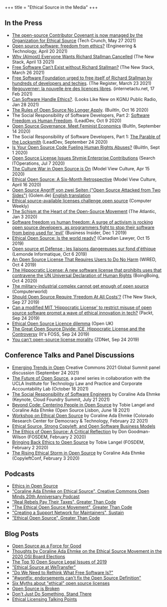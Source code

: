 +++
title = "Ethical Source in the Media"
+++

## In the Press
* [The open-source Contributor Covenant is now managed by the Organization for Ethical Source](https://techcrunch.com/2021/05/27/the-open-source-contributor-covenant-is-now-managed-by-the-organization-for-ethical-source/) (Tech Crunch, May 27 2021)
* [Open source software: freedom from ethics?](https://eandt.theiet.org/content/articles/2021/04/open-source-software-freedom-from-ethics/) (Engineering & Technology, April 20 2021)
* [Why (Almost) Everyone Wants Richard Stallman Cancelled](https://thenewstack.io/why-almost-everyone-wants-richard-stallman-cancelled/) (The New Stack, April 13 2021)
* [Free Software Can’t Exist without Richard Stallman?](https://thenewstack.io/this-week-in-programming-free-software-cant-exist-without-richard-stallman/) (The New Stack, March 26 2021)
* [Free Software Foundation urged to free itself of Richard Stallman by hundreds of developers and techies](https://www.theregister.com/2021/03/23/fsf_stallman_outcry/). (The Register, March 23 2021)
* [Regouverner: la nouvelle ère des licences libres](https://www.internetactu.net/2021/02/17/regouverner-1-2-la-nouvelle-ere-des-licences-libres/). (internetactu.net, 17 Feb 2021)
* [Can Software Handle Ethics?](https://news.kgnu.org/2021/01/looks-like-new-can-software-handle-ethics/). (Looks Like New on KGNU Public Radio, Jan 28 2021)
* [The Rules of Open Source No Longer Apply](https://builtin.com/software-engineering-perspectives/open-source-end-users). (BuiltIn, Oct 16 2020)
* The Social Responsibility of Software Developers, Part 2: [Software Freedom vs Human Freedom](https://leaddev.com/personal-development/software-freedom-vs-human-freedom). (LeadDev, Oct 9 2020)
* [Open Source Governance, Meet Feminist Economics](https://builtin.com/software-engineering-perspectives/economy-governance-open-source) (BultIn, September 14 2020)
* The Social Responsibility of Software Developers, Part 1: [The Parable of the Locksmith](https://leaddev.com/parable-locksmith) (LeadDev, September 24 2020)
* [Is Your Open Source Code Fueling Human Rights Abuses?](https://builtin.com/software-engineering-perspectives/ethical-source-hippocratic-license) (BuiltIn, Sept 1 2020)
* [Open Source License Issues Stymie Enterprise Contributions](https://searchitoperations.techtarget.com/news/252485508/Open-source-license-issues-stymie-enterprise-contributions) (Search ITOperations, Jul 7 2020)
* [The Culture War in Open Source is On](https://modelviewculture.com/pieces/the-culture-war-in-open-source-is-on) (Model View Culture, Apr 15 2020)
* [Ethical Open Source: A Six-Month Retrospective](https://modelviewculture.com/pieces/a-six-month-retrospective-on-ethical-open-source) (Model View Culture, April 16 2020)
* [Open Source Angriff von zwei Seiten ("Open Source Attacked from Two Sides")](https://www.golem.de/news/open-source-angriff-von-zwei-seiten-2002-146769.html) (Golem.de) [English translation](https://translate.google.com/translate?sl=auto&tl=en&u=https%3A%2F%2Fwww.golem.de%2Fnews%2Fopen-source-angriff-von-zwei-seiten-2002-146769.html)
* [Ethical source-available licenses challenge open source](https://www.computerweekly.com/blog/Open-Source-Insider/Open-source-licence-series-Tidelift-Ethical-source-available-licenses-challenge-open-source) (Computer Weekly)
* [The Schism at the Heart of the Open-Source Movement](https://www.theatlantic.com/technology/archive/2020/01/ice-contract-github-sparks-developer-protests/604339/) (The Atlantic, Jan 3 2020)
* [Software freedom vs human freedom: A surge of activism is rocking open source developers, as programmers fight to stop their software from being used for 'evil'](https://outline.com/2Bh7JJ) (Business Insider, Dec 1 2019)
* [Ethical Open Source: Is the world ready?](https://www.torkinmanes.com/our-resources/publications-presentations/publication/ethical-open-source-is-the-world-ready) (Canadian Lawyer, Oct 15 2019)
* [Open source et Défense : les liaisons dangereuses sur fond d'éthique](https://www.lemondeinformatique.fr/actualites/lire-open-source-et-defense-les-liaisons-dangereuses-sur-fond-d-ethique-76658.html) (Lemonde Informatique, Oct 6 2019)
* [An Open Source License That Requires Users to Do No Harm](https://www.wired.com/story/open-source-license-requires-users-do-no-harm/amp) (WIRED, Oct 4 2019)
* [The Hippocratic License: A new software license that prohibits uses that contravene the UN Universal Declaration of Human Rights](https://boingboing.net/2019/10/04/free-vs-open.html) (BoingBoing, Oct 4 2020)
* [The military-industrial complex cannot get enough of open source](https://www.computerworld.com/article/3442240/the-military-industrial-complex-cannot-get-enough-of-open-source.html) (Computerworld)
* [Should Open Source Require 'Freedom At All Costs'?](https://thenewstack.io/this-week-in-programming-should-open-source-require-freedom-at-all-costs/) (The New Stack, Sep 27 2019)
* [Can a modified MIT 'Hippocratic License' to restrict misuse of open source software prompt a wave of ethical innovation in tech?](https://hub.packtpub.com/can-a-modified-mit-hippocratic-license-to-restrict-misuse-of-open-source-software-prompt-a-wave-of-ethical-innovation-in-tech/) (Packt, Sep 24 2019)
* [Ethical Open Source Licence dilemma](https://openuk.uk/ethical-open-source-licence-dilemma-andrew-katz-pro-bono-gc-openuk/) (Open UK)
* [The Great Open Source Divide: ICE, Hippocratic License and the Controversy](https://itsfoss.com/hippocratic-license/) (It's FOSS, Sep 24 2019)
* [You can't open-source license morality](https://www.zdnet.com/article/you-cant-open-source-license-morality/) (ZDNet, Sep 24 2019)

## Conference Talks and Panel Discussions
* [Emerging Trends in Open](https://www.youtube.com/watch?v=9Z98OVawxI4&list=PLPDjhzarwzCiXe3nmpJJpyTyGoG3SIsKR&index=13) Creative Commons 2021 Global Summit panel discussion (September 24 2021)
* [The Future of Open Source](https://www.youtube.com/playlist?list=PL5k3dDDhwiFSqQ28peRRtMqJVbxLNeOl-), a panel series in collaboration with the UCLA Institute for Technology Law and Practice and Corporate Accountability Lab (October 18 2021)
* [The Social Responsibility of Software Engineers](https://www.youtube.com/watch?v=sbbOvptDgu4) by Coraline Ada Ehmke (Keynote, Cloud Foundry Summit, July 21 2021)
* [Beyond Code: Centering People in Open Source](https://www.youtube.com/watch?v=1tpPQ1fYW5Y) by Tobie Langel and Coraline Ada Ehmke (Open Source Lisbon, June 18 2021)
* [Workshop on Ethical Open Source](https://www.colorado.edu/center/demtech/coraline-ada-ehmke-ethical-open-source) by Coraline Ada Ehmke (Colorado Research Center for Democracy & Technology, February 22 2021)
* [Ethical Source, Strong Copyleft, and Open Software Business Models](https://www.youtube.com/watch?v=lweK7hOD5TU)
* [The Ethics of Open Source: A Critical Reflection](https://fosdem.org/2020/schedule/event/ethicsoss/) by Don Goodman-Wilson (FOSDEM, February 2 2020)
* [Bringing Back Ethics to Open Source](https://fosdem.org/2020/schedule/event/ethicsbackinoss/) by Tobie Langel (FOSDEM, February 2 2020)
* [The Rising Ethical Storm in Open Source](https://where.coraline.codes/talks/ethical-open-source/) by Coraline Ada Ehmke (CopyleftConf, February 3 2020)

## Podcasts
* [Ethics in Open Source](https://anchor.fm/ethicsinopensource)
* ["Coraline Ada Ehmke on Ethical Source", Creative Commons Open Minds 20th Anniversary Podcast](https://creativecommons.org/2021/03/19/open-minds-podcast-coraline-ada-ehmke-on-ethical-source/)
* ["Real Rebels Pay Their Taxes", Greater Than Code](https://www.greaterthancode.com/real-rebels-pay-their-taxes)
* ["The Ethical Open Source Movement", Greater Than Code](https://www.greaterthancode.com/the-ethical-open-source-movement)
* ["Creating a Support Network for Maintainers", Sustain](https://sustain.codefund.fm/25)
* ["Ethical Open Source", Greater Than Code](https://www.greaterthancode.com/ethical-open-source)

## Blog Posts
* [Open Source as a Force for Good](https://blog.erlend.sh/open-source-as-a-force-for-good-8d741676ee81)
* [Thoughts by Coraline Ada Ehmke on the Ethical Source Movement in the 2020 OSI Board Elections](https://where.coraline.codes/blog/ethical-source-osi-elections/)
* [The Top 10 Open Source Legal Issues of 2019](https://www.synopsys.com/blogs/software-security/top-10-open-source-legal-issues-2019/)
* ["Ethical Source at WeTransfer"](https://bastiaan.cc/notes/ethical-source-at-wetransfer/)
* ["Do We Need to Rethink What Free Software Is?"](https://mjg59.dreamwidth.org/52907.html)
* ["#wontfix: endorsements can't fix the Open Source Definition"](https://writing.kemitchell.com/2019/04/23/OSD-wontfix.html)
* [Six Myths about "ethical" open source licenses](https://hackernoon.com/6-myths-about-ethical-open-source-licenses-3bfbd042b1dc)
* [Open Source is Broken](https://medium.com/@degoodmanwilson/open-source-is-broken-d836efbceb4f)
* [Don't Just Do Something, Stand There](https://anonymoushash.vmbrasseur.com/2019/09/22/dont-just-do-something-stand-there/)
* [Ethical Licensing Talking Points](https://talkingpoints.kemitchell.com/ethical-licenses.html)

